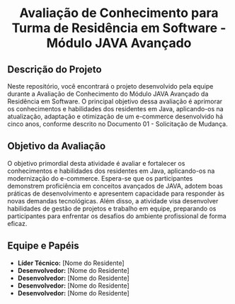 <h1 align="center">Avaliação de Conhecimento para Turma de Residência em Software - Módulo JAVA Avançado</h1>


## Descrição do Projeto

Neste repositório, você encontrará o projeto desenvolvido pela equipe durante a Avaliação de Conhecimento do Módulo JAVA Avançado da Residência em Software. O principal objetivo dessa avaliação é aprimorar os conhecimentos e habilidades dos residentes em Java, aplicando-os na atualização, adaptação e otimização de um e-commerce desenvolvido há cinco anos, conforme descrito no Documento 01 - Solicitação de Mudança.

## Objetivo da Avaliação

O objetivo primordial desta atividade é avaliar e fortalecer os conhecimentos e habilidades dos residentes em Java, aplicando-os na modernização do e-commerce. Espera-se que os participantes demonstrem proficiência em conceitos avançados de JAVA, adotem boas práticas de desenvolvimento e apresentem capacidade para responder às novas demandas tecnológicas. Além disso, a atividade visa desenvolver habilidades de gestão de projetos e trabalho em equipe, preparando os participantes para enfrentar os desafios do ambiente profissional de forma eficaz.

## Equipe e Papéis

- **Líder Técnico:** [Nome do Residente]
- **Desenvolvedor:** [Nome do Residente]
- **Desenvolvedor:** [Nome do Residente]
- **Desenvolvedor:** [Nome do Residente]
- **Desenvolvedor:** [Nome do Residente]

